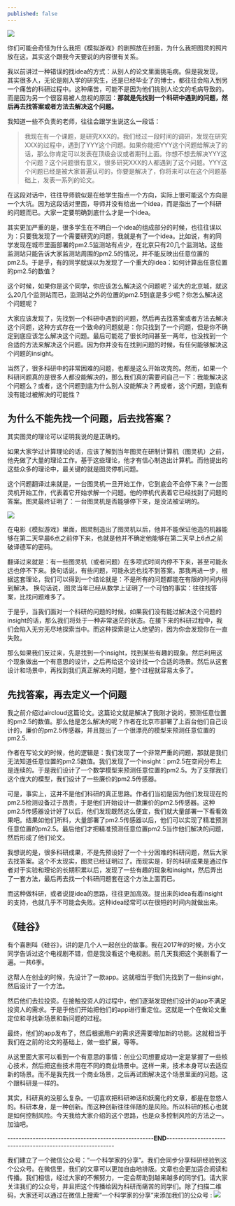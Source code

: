 ```yaml
---
published: false
---
```

![]({{site.baseurl}}/images/24/1.jpeg)

你们可能会奇怪为什么我把《模拟游戏》的剧照放在封面，为什么我把图灵的照片放在这。其实这个跟我今天要说的内容很有关系。

我以前讲过一种错误的找idea的方式：从别人的论文里面挑毛病。但是我发现，其实很多人，无论是刚入学的研究生，还是已经毕业了的博士，都往往会陷入到另一个痛苦的科研过程中。这种痛苦，可能不是因为他们挑别人论文的毛病导致的。而是因为另一个很容易被人忽视的原因：**那就是先找到一个科研中遇到的问题，然后再去找答案或者方法去解决这个问题。**

我知道一些不负责的老师，往往会跟学生说这么一段话：


> 我现在有一个课题，是研究XXX的。我们经过一段时间的调研，发现在研究XXX的过程中，遇到了YYY这个问题。如果你能把YYY这个问题给解决了的话，那么你肯定可以发表在顶级会议或者期刊上面。你想不想去解决YYY这个问题？这个问题很有意义，很多研究XXX的人都遇到了这个问题。YYY这个问题已经是被大家普遍认可的，你要是解决了，你将来可以在这个问题基础上，发表一系列的论文。


在这段对话中，往往导师貌似是在给学生指点一个方向，实际上很可能这个方向是一个大坑。因为这段话对里面，导师并没有给出一个idea，而是指出了一个科研的问题而已。大家一定要明确到底什么才是一个idea。

其实更加严重的是，很多学生在不明白一个idea的组成部分的时候，也往往误以为：只要我发现了一个需要研究的问题，我就是有了一个idea。比如说，有的同学发现在城市里面部署的pm2.5监测站有点少，在北京只有20几个监测站。这些监测站只能告诉大家监测站周围的pm2.5的情况，并不能反映出任意位置的pm2.5。于是乎，有的同学就误以为发现了一个重大的idea：如何计算出任意位置的pm2.5的数值？

这个时候，如果你是这个同学，你应该怎么解决这个问题呢？诺大的北京城，就这么20几个监测站而已，监测站之外的位置的pm2.5到底是多少呢？你怎么解决这个问题呢？

大家应该发现了，先找到一个科研中遇到的问题，然后再去找答案或者方法去解决这个问题，这种方式存在一个致命的问题就是：你只找到了一个问题，但是你不确定到底应该怎么解决这个问题。最后可能花了很长时间甚至一两年，也没找到一个合适的方法来解决这个问题。因为你并没有在找到问题的时候，有任何能够解决这个问题的insight。

当然了，很多科研中的非常困难的问题，也都是这么开始攻克的。然而，如果一个科研问题真的是很多人都没能解决的，那么我们真的需要问自己一下：我能解决这个问题么？或者，这个问题到底为什么别人没能解决？再或者，这个问题，到底有没有能过被解决的可能性？


## 为什么不能先找一个问题，后去找答案？


其实图灵的理论可以证明我说的是正确的。

如果大家学过计算理论的话，应该了解到当年图灵在研制计算机（图灵机）之前，他先做了大量的理论工作。基于这些理论，他才有信心制造出计算机。而他提出的这些众多的理论中，最关键的就是图灵停机问题。

这个问题翻译过来就是，一台图灵机一旦开始工作，它到底会不会停下来？一台图灵机开始工作，代表着它开始求解一个问题。他的停机代表着它已经找到了问题的答案。图灵最终证明了：一台图灵机是否能够停下来，是没法被证明的。

![]({{site.baseurl}}/images/24/2.jpeg)

在电影《模拟游戏》里面，图灵制造出了图灵机以后，他并不能保证他造的机器能够在第二天早晨6点之前停下来，也就是他并不确定他能够在第二天早上6点之前破译德军的密码。

翻译过来就是：有一些图灵机（或者问题）在多项式时间内停不下来，甚至可能永远也停不下来。换句话说，有些问题，可能永远也找不到答案。那我再进一步，根据这套理论，我们可以得到一个结论就是：不是所有的问题都能在有限的时间内得到解决。
换句话说，图灵当年已经从数学上证明了一个可怕的事实：往往找答案，比找问题难多了。

于是乎，当我们面对一个科研的问题的时候，如果我们没有能过解决这个问题的insight的话，那么我们将处于一种非常迷茫的状态。在接下来的科研过程中，我们会陷入无穷无尽地探索当中。而这种探索是让人绝望的，因为你会发现你在一直失败。

那么如果我们反过来，先是找到一个insight，找到某些有趣的现象。然后利用这个现象做出一个有意思的设计，之后再给这个设计找一个合适的场景。然后从这套设计和场景中，再找到我们真正解决的问题，整个过程就容易太多了。


## 先找答案，再去定义一个问题


我之前介绍过aircloud这篇论文。这篇论文就是解决了我刚才说的，预测任意位置的pm2.5的数值。那么他是怎么解决的呢？作者在北京市部署了上百台他们自己设计的，廉价的pm2.5传感器，并且提出了一个很漂亮的模型来预测任意位置的pm2.5.

作者在写论文的时候，他的逻辑是：我们发现了一个非常严重的问题，那就是我们无法知道任意位置的pm2.5数值。我们发现了一个insight：pm2.5在空间分布上是连续的。于是我们设计了一个数学模型来预测任意位置的pm2.5。为了支撑我们这个庞大的模型，我们设计了一些廉价的pm2.5传感器。

可是，事实上，这并不是他们科研的真正思路。作者们当初是因为他们发现现在的pm2.5检测设备过于昂贵，于是他们开始设计一款廉价的pm2.5传感器。这种pm2.5传感器设计好了以后，他们发现既然这么便宜，我们就大量部署一下看看效果吧。结果如他们所料，大量部署了pm2.5传感器以后，他们可以实现了精准预测任意位置的pm2.5。最后他们才把精准预测任意位置pm2.5当作他们解决的问题，然后形成了他们论文。

我想说的是，很多科研成果，不是先预设好了一个十分困难的科研问题，然后大家去找答案。这个不太现实，图灵已经证明过了。而现实是，好的科研成果是通过作者对于实验和理论的长期积累以后，发现了一些有趣的现象和insight，然后弄出了一套方法，最后再去找一个科研问题套在这个方法上面而已。

而这种做科研，或者说提idea的思路，往往更加高效。提出来的idea有着insight的支持，也就几乎不可能会失败。这种idea经常可以在很短的时间内就做出来。


## 《硅谷》


有个喜剧叫《硅谷》，讲的是几个人一起创业的故事。我在2017年的时候，方小文同学告诉过这个电视剧不错，但是我没看这个电视剧。前几天我把这个美剧看了一遍。一共6季。

这帮人在创业的时候，先设计了一款app。这就相当于我们先找到了一些insight，然后设计了一个方法。

然后他们去拉投资。在接触投资人的过程中，他们逐渐发现他们设计的app不满足投资人的需求。于是乎他们开始把他们的app进行重定位。这就是一个在做论文重定位和寻找新场景和新问题的过程。

最终，他们的app发布了，然后根据用户的需求还需要增加新的功能。这就相当于我们在之前的论文的基础上，做一些扩展，等等。

从这里面大家可以看到一个有意思的事情：创业公司想要成功一定是掌握了一些核心技术，然后把这些技术用在不同的商业场景中。这样一来，技术本身可以去适应新的场景。而不是我先找一个商业场景，之后再试图解决这个场景里面的问题。这个跟科研是一样的。

其实，科研真的没那么复杂。一切喜欢把科研神话和妖魔化的文章，都是在忽悠人的。科研本身，是一种创新。而这种创新往往伴随的是风险。所以科研的核心也就是如何控制风险。今天我给大家介绍的这个思路，也是众多控制风险的方法之一。加油吧。


----------------------------------------------------**END**-----------------------------------------------------------

我们建立了一个微信公众号：“一个科学家的分享”。我们会同步分享科研经验到这个公众号。在微信里，我们的文章可以更加自由地排版。文章也会更加适合阅读和传播。我们相信，经过大家的不懈努力，一定会帮助到越来越多的同学们。请大家关注我们的公众号，并且把这个传播给因为科研而痛苦的同学们。除了扫描二维码，大家还可以通过在微信上搜索“一个科学家的分享”来添加我们的公众号 :
![]({{site.baseurl}}/images/11/Capture4.JPG)